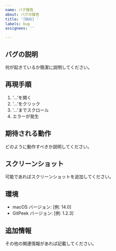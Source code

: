 ```yaml
---
name: バグ報告
about: バグの報告
title: '[BUG] '
labels: bug
assignees: ''

---
```


## バグの説明
何が起きているか簡潔に説明してください。

## 再現手順
1. '...'を開く
2. '...'をクリック
3. '...'までスクロール
4. エラーが発生

## 期待される動作
どのように動作すべきか説明してください。

## スクリーンショット
可能であればスクリーンショットを追加してください。

## 環境
- macOS バージョン: [例: 14.0]
- GitPeek バージョン: [例: 1.2.3]

## 追加情報
その他の関連情報があれば記載してください。